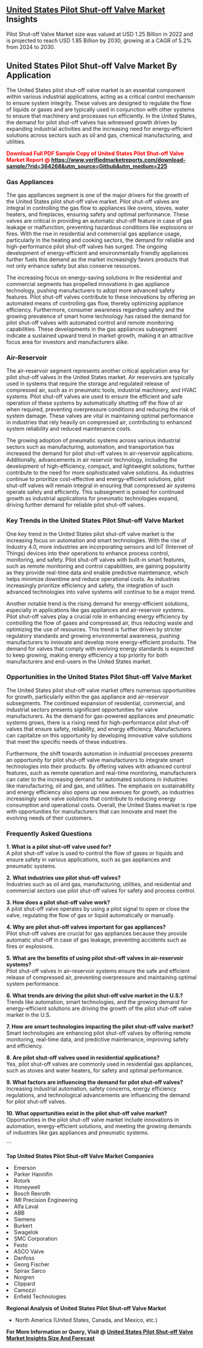 <h2><a href="https://www.verifiedmarketreports.com/download-sample/?rid=364268&amp;utm_source=Github&amp;utm_medium=225" target="_blank">United States Pilot Shut-off Valve Market</a> Insights</h2><p>Pilot Shut-off Valve Market size was valued at USD 1.25 Billion in 2022 and is projected to reach USD 1.85 Billion by 2030, growing at a CAGR of 5.2% from 2024 to 2030.</p><p> <h2>United States Pilot Shut-off Valve Market By Application</h2> <p>The United States pilot shut-off valve market is an essential component within various industrial applications, acting as a critical control mechanism to ensure system integrity. These valves are designed to regulate the flow of liquids or gases and are typically used in conjunction with other systems to ensure that machinery and processes run efficiently. In the United States, the demand for pilot shut-off valves has witnessed growth driven by expanding industrial activities and the increasing need for energy-efficient solutions across sectors such as oil and gas, chemical manufacturing, and utilities.</p> <p><strong><p><span class=""><span style="color: #ff0000;"><strong>Download Full PDF Sample Copy of United States Pilot Shut-off Valve Market Report</strong> @ </span><a href="https://www.verifiedmarketreports.com/download-sample/?rid=364268&amp;utm_source=Github&amp;utm_medium=225" target="_blank">https://www.verifiedmarketreports.com/download-sample/?rid=364268&amp;utm_source=Github&amp;utm_medium=225</a></span></p></strong></p> <h3>Gas Appliances</h3> <p>The gas appliances segment is one of the major drivers for the growth of the United States pilot shut-off valve market. Pilot shut-off valves are integral in controlling the gas flow to appliances like ovens, stoves, water heaters, and fireplaces, ensuring safety and optimal performance. These valves are critical in providing an automatic shut-off feature in case of gas leakage or malfunction, preventing hazardous conditions like explosions or fires. With the rise in residential and commercial gas appliance usage, particularly in the heating and cooking sectors, the demand for reliable and high-performance pilot shut-off valves has surged. The ongoing development of energy-efficient and environmentally friendly appliances further fuels this demand as the market increasingly favors products that not only enhance safety but also conserve resources.</p> <p>The increasing focus on energy-saving solutions in the residential and commercial segments has propelled innovations in gas appliance technology, pushing manufacturers to adopt more advanced safety features. Pilot shut-off valves contribute to these innovations by offering an automated means of controlling gas flow, thereby optimizing appliance efficiency. Furthermore, consumer awareness regarding safety and the growing prevalence of smart home technology has raised the demand for pilot shut-off valves with automated control and remote monitoring capabilities. These developments in the gas appliances subsegment indicate a sustained upward trend in market growth, making it an attractive focus area for investors and manufacturers alike.</p> <h3>Air-Reservoir</h3> <p>The air-reservoir segment represents another critical application area for pilot shut-off valves in the United States market. Air reservoirs are typically used in systems that require the storage and regulated release of compressed air, such as in pneumatic tools, industrial machinery, and HVAC systems. Pilot shut-off valves are used to ensure the efficient and safe operation of these systems by automatically shutting off the flow of air when required, preventing overpressure conditions and reducing the risk of system damage. These valves are vital in maintaining optimal performance in industries that rely heavily on compressed air, contributing to enhanced system reliability and reduced maintenance costs.</p> <p>The growing adoption of pneumatic systems across various industrial sectors such as manufacturing, automation, and transportation has increased the demand for pilot shut-off valves in air-reservoir applications. Additionally, advancements in air reservoir technology, including the development of high-efficiency, compact, and lightweight solutions, further contribute to the need for more sophisticated valve solutions. As industries continue to prioritize cost-effective and energy-efficient solutions, pilot shut-off valves will remain integral in ensuring that compressed air systems operate safely and efficiently. This subsegment is poised for continued growth as industrial applications for pneumatic technologies expand, driving further demand for reliable pilot shut-off valves.</p> <h3>Key Trends in the United States Pilot Shut-off Valve Market</h3> <p>One key trend in the United States pilot shut-off valve market is the increasing focus on automation and smart technologies. With the rise of Industry 4.0, more industries are incorporating sensors and IoT (Internet of Things) devices into their operations to enhance process control, monitoring, and safety. Pilot shut-off valves with built-in smart features, such as remote monitoring and control capabilities, are gaining popularity as they provide real-time data and enable predictive maintenance, which helps minimize downtime and reduce operational costs. As industries increasingly prioritize efficiency and safety, the integration of such advanced technologies into valve systems will continue to be a major trend.</p> <p>Another notable trend is the rising demand for energy-efficient solutions, especially in applications like gas appliances and air-reservoir systems. Pilot shut-off valves play a crucial role in enhancing energy efficiency by controlling the flow of gases and compressed air, thus reducing waste and optimizing the use of resources. This trend is further driven by stricter regulatory standards and growing environmental awareness, pushing manufacturers to innovate and develop more energy-efficient products. The demand for valves that comply with evolving energy standards is expected to keep growing, making energy efficiency a top priority for both manufacturers and end-users in the United States market.</p> <h3>Opportunities in the United States Pilot Shut-off Valve Market</h3> <p>The United States pilot shut-off valve market offers numerous opportunities for growth, particularly within the gas appliance and air-reservoir subsegments. The continued expansion of residential, commercial, and industrial sectors presents significant opportunities for valve manufacturers. As the demand for gas-powered appliances and pneumatic systems grows, there is a rising need for high-performance pilot shut-off valves that ensure safety, reliability, and energy efficiency. Manufacturers can capitalize on this opportunity by developing innovative valve solutions that meet the specific needs of these industries.</p> <p>Furthermore, the shift towards automation in industrial processes presents an opportunity for pilot shut-off valve manufacturers to integrate smart technologies into their products. By offering valves with advanced control features, such as remote operation and real-time monitoring, manufacturers can cater to the increasing demand for automated solutions in industries like manufacturing, oil and gas, and utilities. The emphasis on sustainability and energy efficiency also opens up new avenues for growth, as industries increasingly seek valve solutions that contribute to reducing energy consumption and operational costs. Overall, the United States market is ripe with opportunities for manufacturers that can innovate and meet the evolving needs of their customers.</p> <h3>Frequently Asked Questions</h3> <p><strong>1. What is a pilot shut-off valve used for?</strong><br> A pilot shut-off valve is used to control the flow of gases or liquids and ensure safety in various applications, such as gas appliances and pneumatic systems.</p> <p><strong>2. What industries use pilot shut-off valves?</strong><br> Industries such as oil and gas, manufacturing, utilities, and residential and commercial sectors use pilot shut-off valves for safety and process control.</p> <p><strong>3. How does a pilot shut-off valve work?</strong><br> A pilot shut-off valve operates by using a pilot signal to open or close the valve, regulating the flow of gas or liquid automatically or manually.</p> <p><strong>4. Why are pilot shut-off valves important for gas appliances?</strong><br> Pilot shut-off valves are crucial for gas appliances because they provide automatic shut-off in case of gas leakage, preventing accidents such as fires or explosions.</p> <p><strong>5. What are the benefits of using pilot shut-off valves in air-reservoir systems?</strong><br> Pilot shut-off valves in air-reservoir systems ensure the safe and efficient release of compressed air, preventing overpressure and maintaining optimal system performance.</p> <p><strong>6. What trends are driving the pilot shut-off valve market in the U.S.?</strong><br> Trends like automation, smart technologies, and the growing demand for energy-efficient solutions are driving the growth of the pilot shut-off valve market in the U.S.</p> <p><strong>7. How are smart technologies impacting the pilot shut-off valve market?</strong><br> Smart technologies are enhancing pilot shut-off valves by offering remote monitoring, real-time data, and predictive maintenance, improving safety and efficiency.</p> <p><strong>8. Are pilot shut-off valves used in residential applications?</strong><br> Yes, pilot shut-off valves are commonly used in residential gas appliances, such as stoves and water heaters, for safety and optimal performance.</p> <p><strong>9. What factors are influencing the demand for pilot shut-off valves?</strong><br> Increasing industrial automation, safety concerns, energy efficiency regulations, and technological advancements are influencing the demand for pilot shut-off valves.</p> <p><strong>10. What opportunities exist in the pilot shut-off valve market?</strong><br> Opportunities in the pilot shut-off valve market include innovations in automation, energy-efficient solutions, and meeting the growing demands of industries like gas appliances and pneumatic systems.</p> ```</p><p><strong>Top United States Pilot Shut-off Valve Market Companies</strong></p><div data-test-id=""><p><li>Emerson</li><li> Parker Hannifin</li><li> Rotork</li><li> Honeywell</li><li> Bosch Rexroth</li><li> IMI Precision Engineering</li><li> Alfa Laval</li><li> ABB</li><li> Siemens</li><li> Burkert</li><li> Swagelok</li><li> SMC Corporation</li><li> Festo</li><li> ASCO Valve</li><li> Danfoss</li><li> Georg Fischer</li><li> Spirax Sarco</li><li> Norgren</li><li> Clippard</li><li> Camozzi</li><li> Enfield Technologies</li></p><div><strong>Regional Analysis of&nbsp;United States Pilot Shut-off Valve Market</strong></div><ul><li dir="ltr"><p dir="ltr">North America&nbsp;(United States, Canada, and Mexico, etc.)</p></li></ul><p><strong>For More Information or Query, Visit @&nbsp;</strong><strong><a href="https://www.verifiedmarketreports.com/product/pilot-shut-off-valve-market/?utm_source=Github&amp;utm_medium=225" target="_blank">United States Pilot Shut-off Valve Market Insights Size And Forecast</a></strong></p></div>
